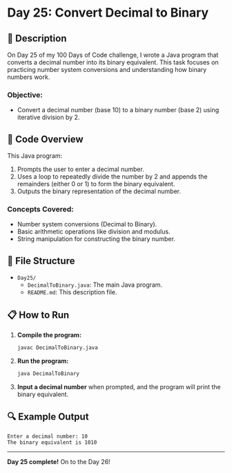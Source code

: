 # Day 25: Convert Decimal to Binary

## 📝 Description

On Day 25 of my 100 Days of Code challenge, I wrote a Java program that converts a decimal number into its binary equivalent. This task focuses on practicing number system conversions and understanding how binary numbers work.

### **Objective:**
- Convert a decimal number (base 10) to a binary number (base 2) using iterative division by 2.

## 🚀 Code Overview

This Java program:
1. Prompts the user to enter a decimal number.
2. Uses a loop to repeatedly divide the number by 2 and appends the remainders (either 0 or 1) to form the binary equivalent.
3. Outputs the binary representation of the decimal number.

### **Concepts Covered:**
- Number system conversions (Decimal to Binary).
- Basic arithmetic operations like division and modulus.
- String manipulation for constructing the binary number.

## 📂 File Structure
- `Day25/`
  - `DecimalToBinary.java`: The main Java program.
  - `README.md`: This description file.

## 📋 How to Run
1. **Compile the program:**
   ```bash
   javac DecimalToBinary.java
   ```
2. **Run the program:**
   ```bash
   java DecimalToBinary
   ```
3. **Input a decimal number** when prompted, and the program will print the binary equivalent.

## 🔍 Example Output

```plaintext
Enter a decimal number: 10
The binary equivalent is 1010
```

---

**Day 25 complete!** On to the Day 26!
